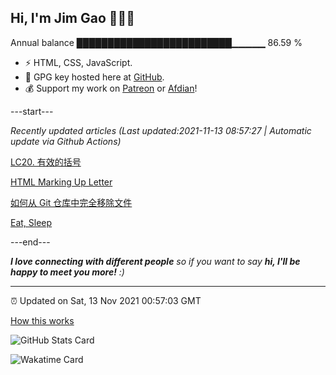 
<h2>Hi, I'm Jim Gao 👋👨‍💻</h2>

Annual balance    █████████████████████████▁▁▁▁▁   86.59 %

- ⚡ HTML, CSS, JavaScript.
- 🔑 GPG key hosted here at [GitHub](https://github.com/tianheg.gpg).
- 💰 Support my work on [Patreon](https://www.patreon.com/tianheg) or [Afdian](https://afdian.net/@tianheg)!

---start---

*Recently updated articles (Last updated:2021-11-13 08:57:27 | Automatic update via Github Actions)*

[LC20. 有效的括号](https://blog.yidajiabei.xyz/posts/lc-20-valid-parentheses/)

[HTML Marking Up Letter](https://blog.yidajiabei.xyz/posts/html-marking-up-letter/)

[如何从 Git 仓库中完全移除文件](https://blog.yidajiabei.xyz/posts/how-to-remove-files-from-git-history/)

[Eat, Sleep](https://blog.yidajiabei.xyz/en/posts/eat-sleep/)

---end---

<em><b>I love connecting with different people</b> so if you want to say <b>hi, I'll be happy to meet you more!</b> :)</em>

---

⏰ Updated on Sat, 13 Nov 2021 00:57:03 GMT

[How this works](https://github.com/tianheg/tianheg/issues/1)

![GitHub Stats Card](https://tianheg-readme-stats.vercel.app/api?username=tianheg&show_icons=true)

![Wakatime Card](https://tianheg-readme-stats.vercel.app/api/wakatime?username=tianheg&layout=compact)
